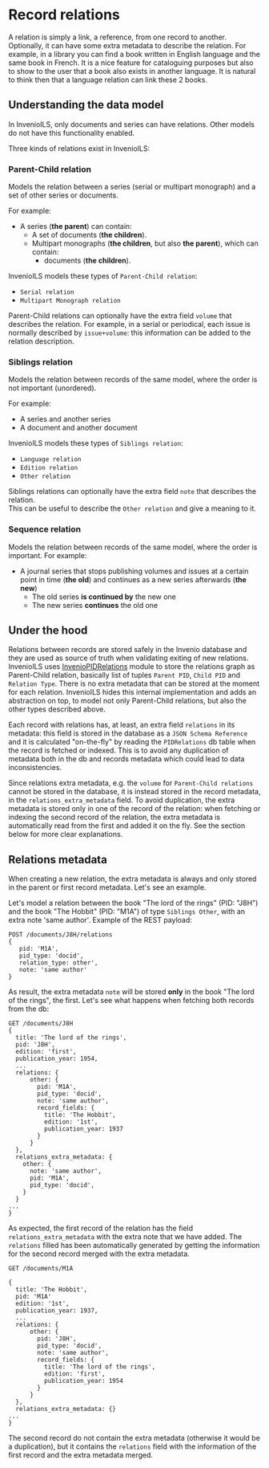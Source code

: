 # Record relations

A relation is simply a link, a reference, from one record to another. Optionally, it can have some extra metadata to describe the relation. For example, in a library you can find a book written in English language and the same book in French. It is a nice feature for cataloguing purposes but also to show to the user that a book also exists in another language. It is natural to think then that a language relation can link these 2 books.

## Understanding the data model

In InvenioILS, only documents and series can have relations. Other models do not have this functionality enabled.
<!-- TODO: link to domain section -->

Three kinds of relations exist in InvenioILS:
### Parent-Child relation

Models the relation between a series (serial or multipart monograph) and a set of other series or documents.

For example:

- A series (**the parent**) can contain:
    - A set of documents (**the children**).
    - Multipart monographs (**the children**, but also **the parent**), which can contain:
        - documents (**the children**).

InvenioILS models these types of `Parent-Child relation`:

- `Serial relation`
- `Multipart Monograph relation`

Parent-Child relations can optionally have the extra field `volume` that describes the relation.
For example, in a serial or periodical, each issue is normally described by `issue+volume`: this information can be added to the relation description.

<!-- TODO: add a small diagram here -->

### Siblings relation
Models the relation between records of the same model, where the order is not important (unordered).

For example:

- A series and another series
- A document and another document

InvenioILS models these types of `Siblings relation`:

- `Language relation`
- `Edition relation`
- `Other relation`

Siblings relations can optionally have the extra field `note` that describes the relation.  
This can be useful to describe the `Other relation` and give a meaning to it.

### Sequence relation
Models the relation between records of the same model, where the order is important.
For example:

- A journal series that stops publishing volumes and issues at a certain point in time (**the old**) and continues as a new series afterwards (**the new**)
    - The old series **is continued by** the new one
    - The new series **continues** the old one



## Under the hood

Relations between records are stored safely in the Invenio database and they are used as source of truth when validating exiting of new relations. InvenioILS uses [InvenioPIDRelations](https://github.com/inveniosoftware/invenio-pidrelations) module to store the relations graph as Parent-Child relation, basically list of tuples `Parent PID`, `Child PID` and `Relation Type`. There is no extra metadata that can be stored at the moment for each relation.
InvenioILS hides this internal implementation and adds an abstraction on top, to model not only Parent-Child relations, but also the other types described above.

Each record with relations has, at least, an extra field `relations` in its metadata: this field is stored in the database as a `JSON Schema Reference` and it is calculated "on-the-fly" by reading the `PIDRelations` db table when the record is fetched or indexed. This is to avoid any duplication of metadata both in the db and records metadata which could lead to data inconsistencies.

Since relations extra metadata, e.g. the `volume` for `Parent-Child relations` cannot be stored in the database, it is instead stored in the record metadata, in the `relations_extra_metadata` field. To avoid duplication, the extra metadata is stored only in one of the record of the relation: when fetching or indexing the second record of the relation, the extra metadata is automatically read from the first and added it on the fly.
See the section below for more clear explanations.

## Relations metadata

When creating a new relation, the extra metadata is always and only stored in the parent or first record metadata. Let's see an example.

Let's model a relation between the book "The lord of the rings" (PID: "J8H") and the book "The Hobbit" (PID: "M1A") of type `Siblings Other`, with an extra note 'same author'.
Example of the REST payload:
```
POST /documents/J8H/relations
{
   pid: 'M1A',
   pid_type: 'docid',
   relation_type: other',
   note: 'same author'
}
```
As result, the extra metadata `note` will be stored **only** in the book "The lord of the rings", the first. Let's see what happens when fetching both records from the db:
```
GET /documents/J8H
{
  title: 'The lord of the rings',
  pid: 'J8H',
  edition: 'first',
  publication_year: 1954,
  ...
  relations: {
      other: {
        pid: 'M1A',
        pid_type: 'docid',
        note: 'same author',
        record_fields: {
          title: 'The Hobbit',
          edition: '1st',
          publication_year: 1937
        }
      }
  },
  relations_extra_metadata: {
    other: {
      note: 'same author',
      pid: 'M1A',
      pid_type: 'docid',
    }
  }
...
}
```

As expected, the first record of the relation has the field `relations_extra_metadata` with the extra note that we have added. The `relations` filled has been automatically generated by getting the information for the second record merged with the extra metadata.

```
GET /documents/M1A

{
  title: 'The Hobbit',
  pid: 'M1A'
  edition: '1st',
  publication_year: 1937,
  ...
  relations: {
      other: {
        pid: 'J8H',
        pid_type: 'docid',
        note: 'same author',
        record_fields: {
          title: 'The lord of the rings',
          edition: 'first',
          publication_year: 1954
        }
      }
  },
  relations_extra_metadata: {}
...
}
```

The second record do not contain the extra metadata (otherwise it would be a duplication), but it contains the `relations` field with the information of the first record and the extra metadata merged.
